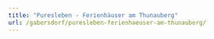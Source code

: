 ```yaml
---
title: "Puresleben - Ferienhäuser am Thunauberg"
url: /gabersdorf/puresleben-ferienhaeuser-am-thunauberg/
---
```


